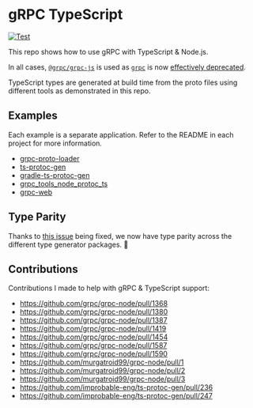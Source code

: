 # gRPC TypeScript

[![Test](https://github.com/badsyntax/grpc-js-typescript/actions/workflows/test.yml/badge.svg)](https://github.com/badsyntax/grpc-js-typescript/actions/workflows/test.yml)

This repo shows how to use gRPC with TypeScript & Node.js.

In all cases, [`@grpc/grpc-js`](https://www.npmjs.com/package/@grpc/grpc-js) is used as [`grpc`](https://www.npmjs.com/package/grpc) is now [effectively deprecated](https://grpc.io/blog/grpc-js-1.0/).

TypeScript types are generated at build time from the proto files using different tools as demonstrated in this repo.

## Examples

Each example is a separate application. Refer to the README in each project for more information.

- [grpc-proto-loader](./examples/grpc-proto-loader)
- [ts-protoc-gen](./examples/ts-protoc-gen)
- [gradle-ts-protoc-gen](./examples/gradle-ts-protoc-gen)
- [grpc_tools_node_protoc_ts](./examples/grpc_tools_node_protoc_ts)
- [grpc-web](./examples/grpc-web)

## Type Parity

Thanks to [this issue](https://github.com/agreatfool/grpc_tools_node_protoc_ts/issues/79) being fixed, we now have type parity across the different type generator packages. 🎉

## Contributions

Contributions I made to help with gRPC & TypeScript support:

- https://github.com/grpc/grpc-node/pull/1368
- https://github.com/grpc/grpc-node/pull/1380
- https://github.com/grpc/grpc-node/pull/1387
- https://github.com/grpc/grpc-node/pull/1419
- https://github.com/grpc/grpc-node/pull/1454
- https://github.com/grpc/grpc-node/pull/1587
- https://github.com/grpc/grpc-node/pull/1590
- https://github.com/murgatroid99/grpc-node/pull/1
- https://github.com/murgatroid99/grpc-node/pull/2
- https://github.com/murgatroid99/grpc-node/pull/3
- https://github.com/improbable-eng/ts-protoc-gen/pull/236
- https://github.com/improbable-eng/ts-protoc-gen/pull/247
